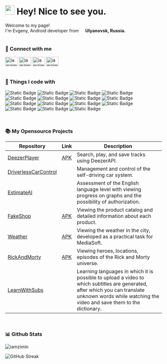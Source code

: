 <h1><img src="https://emojis.slackmojis.com/emojis/images/1531849430/4246/blob-sunglasses.gif?1531849430" width="30"/> Hey! Nice to see you.</h1>


<p>Welcome to my page! </br> I'm Evgeny, Android developer from <img src="https://www.svgrepo.com/show/401732/flag-for-russia.svg" width="13"/> <b>Ulyanovsk, Russia.</b>
<br>
<br>


### 🤙 Connect with me
<p align="left">
<a href="https://t.me/iamzimin" target="blank"><img align="center" src="https://www.svgrepo.com/show/452115/telegram.svg" alt="iamzimin" height="30" width="40" /></a>
<a href="https://instagram.com/iamzimin" target="blank"><img align="center" src="https://www.svgrepo.com/show/452229/instagram-1.svg" alt="iamzimin" height="30" width="40" /></a>
<a href="https://vk.com/iamzimin" target="blank"><img align="center" src="https://www.svgrepo.com/show/303449/vk-1-logo.svg" alt="iamzimin" height="30" width="40" /></a>
<a href="https://www.reddit.com/user/iamzimin/" target="blank"><img align="center" src="https://www.svgrepo.com/show/452094/reddit.svg" alt="iamzimin" height="30" width="40" /></a>
<br>
<br>


### 🔨 Things I code with
![Static Badge](https://img.shields.io/badge/Kotlin-%237F52FF?style=for-the-badge&logo=Kotlin&logoColor=white)
![Static Badge](https://img.shields.io/badge/Clean%20Architecture-%23FE7B7B?style=for-the-badge&logo=circleci&logoColor=white)
![Static Badge](https://img.shields.io/badge/Jetpack%20Compose-%234285F4?style=for-the-badge&logo=jetpackcompose&logoColor=white)
![Static Badge](https://img.shields.io/badge/View-%234DA651?style=for-the-badge&logoColor=white)
![Static Badge](https://img.shields.io/badge/Coroutine-%23191463?style=for-the-badge&logoColor=white)
![Static Badge](https://img.shields.io/badge/Retrofit-%2348B983?style=for-the-badge&logo=framework&logoColor=white)
![Static Badge](https://img.shields.io/badge/Ktor-%23087CFA?style=for-the-badge&logo=ktor&logoColor=white)
![Static Badge](https://img.shields.io/badge/GraphQL-E00198?style=for-the-badge&logo=graphql&logoColor=white)
![Static Badge](https://img.shields.io/badge/Room-%2365BAB6?style=for-the-badge&logo=databricks&logoColor=white)
![Static Badge](https://img.shields.io/badge/Dagger-%234A2296?style=for-the-badge&logoColor=white)
![Static Badge](https://img.shields.io/badge/MVVM-red?style=for-the-badge&logoColor=white)
![Static Badge](https://img.shields.io/badge/MVI-red?style=for-the-badge&logoColor=white)
![Static Badge](https://img.shields.io/badge/Pagination-green?style=for-the-badge&logoColor=white)
![Static Badge](https://img.shields.io/badge/JUnit-%2325A162?style=for-the-badge&logo=junit5&logoColor=white)
![Static Badge](https://img.shields.io/badge/Mockito-%236EA61F?style=for-the-badge&logo=mocha&logoColor=white)

<br>


### 📚 My Opensource Projects
| Repository                                                                                | Link                                                                                                            | Description                                        |
| ----------------------------------------------------------------------------------------- | --------------------------------------------------------------------------------------------------------------- | -------------------------------------------------- |
| [DeezerPlayer](https://github.com/iamzimin/DeezerPlayer)                                  |  [APK](https://github.com/iamzimin/DeezerPlayer/releases/latest)                                                | Search, play, and save tracks using DeezerAPI. |
| [DriverlessCarControl](https://github.com/iamzimin/Driverless-car-control)                  |                                                                                                                 | Management and control of the self-driving car system. |
| [EstimateAI](https://github.com/AmnisTeam/estimate-ai-android)                            |                                                                                                                 | Assessment of the English language level with viewing progress on graphs and the possibility of authorization. |
| [FakeShop](https://github.com/iamzimin/FakeShop)                                          | [APK](https://github.com/iamzimin/FakeShop/releases/latest)                                                     | Viewing the product catalog and detailed information about each product.|
| [Weather](https://github.com/iamzimin/Weather)                                            | [APK](https://github.com/iamzimin/Weather/releases/latest)                                                      | Viewing the weather in the city, developed as a practical task for MediaSoft.|
| [RickAndMorty](https://github.com/iamzimin/RickAndMorty)                                  | [APK](https://github.com/iamzimin/RickAndMorty/releases/latest)                                                 | Viewing heroes, locations, episodes of the Rick and Morty universe.|
| [LearnWithSubs](https://github.com/iamzimin/LearnWithSubs)                                |                                                                                                                 | Learning languages in which it is possible to upload a video to which subtitles are generated, after which you can translate unknown words while watching the video and save them to the dictionary.|
<br>


### 📊 Github Stats
<img src="https://github-readme-stats.vercel.app/api?username=iamzimin&show_icons=true&theme=dracula" alt="iamzimin">

![GitHub Streak](http://github-readme-streak-stats.herokuapp.com?user=iamzimin&theme=dracula&background=dracula)

  
